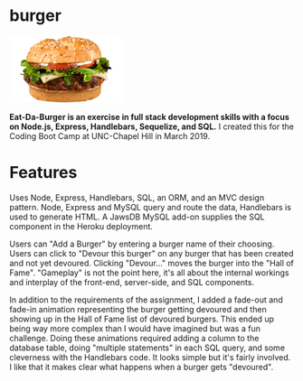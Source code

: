 # burger

![Eat Da Burger!](public/assets/img/black-bean-burger-small.png)

**Eat-Da-Burger is an exercise in full stack development skills with a focus on Node.js, Express, Handlebars, Sequelize, and SQL.** I created this for the Coding Boot Camp at UNC-Chapel Hill in March 2019.

# Features
Uses Node, Express, Handlebars, SQL, an ORM, and an MVC design pattern. Node, Express and MySQL query and route the data, Handlebars is used to generate HTML. A JawsDB MySQL add-on supplies the SQL component in the Heroku deployment.

Users can "Add a Burger" by entering a burger name of their choosing. Users can click to "Devour this burger" on any burger that has been created and not yet devoured. Clicking "Devour..." moves the burger into the "Hall of Fame". "Gameplay" is not the point here, it's all about the internal workings and interplay of the front-end, server-side, and SQL components.

In addition to the requirements of the assignment, I added a fade-out and fade-in animation representing the burger getting devoured and then showing up in the Hall of Fame list of devoured burgers. This ended up being way more complex than I would have imagined but was a fun challenge. Doing these animations required adding a column to the database table, doing "multiple statements" in each SQL query, and some cleverness with the Handlebars code. It looks simple but it's fairly involved. I like that it makes clear what happens when a burger gets "devoured".